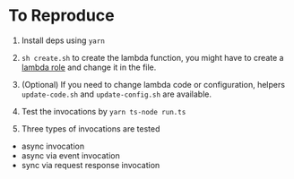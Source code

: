 # To Reproduce

1. Install deps using `yarn`

1. `sh create.sh` to create the lambda function, you might have to create a [lambda role](https://docs.aws.amazon.com/lambda/latest/dg/lambda-intro-execution-role.html) and change it in the file.

1. (Optional) If you need to change lambda code or configuration, helpers `update-code.sh` and `update-config.sh` are available.

1. Test the invocations by `yarn ts-node run.ts`

1. Three types of invocations are tested

- async invocation
- async via event invocation
- sync via request response invocation
